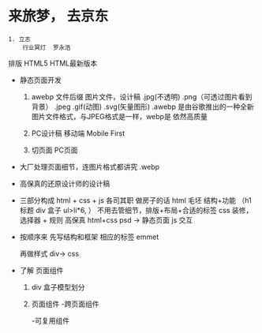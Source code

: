 # 来旅梦， 去京东 
    1. 立志
        行业冥灯  罗永浩

排版 HTML5 
HTML最新版本

- 静态页面开发
   1. awebp  文件后缀
        图片文件，设计稿
        .jpg(不透明) .png（可透过图片看到背景） .jpeg .gif(动图) .svg(矢量图形)
        .awebp 是由谷歌推出的一种全新图片文件格式，与JPEG格式是一样，webp是
        依然高质量
   2. PC设计稿 移动端 
        Mobile First  

   3. 切页面  PC页面

- 大厂处理页面细节，连图片格式都讲究    .webp
- 高保真的还原设计师的设计稿
- 三部分构成
    html + css + js  各司其职
    做房子的话
    html 毛坯 结构+功能 （h1 标题  div 盒子  ul>li*6,  ）
        不用去管细节，排版+布局+合适的标签
    css 装修，选择器 + 规则 高保真
    html+css psd -> 静态页面
    js  交互


- 按顺序来
    先写结构和框架  相应的标签 emmet

    再做样式
    div-> css

- 了解 页面组件
    1. div 盒子模型划分
    2. 页面组件
       -跨页面组件
       
       -可复用组件
